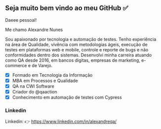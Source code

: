  ## Seja muito bem vindo ao meu GitHub :white_check_mark:
 
Daeee pessoal! 

Me chamo Alexandre Nunes

Sou apaixonado por tecnologia e automação de testes. Tenho experiência na área de Qualidade, vivência com metodologias ágeis, execução de testes em plataformas web e mobile, controle e reporte de bugs e não conformidades dentro dos sistemas. Desenvolvi minha carreira atuando como QA desde 2016, em bancos digitas, empresas de marketing, e-commerce e de Varejo.


- [x] Formado em Tecnologia da Informação
- [x] MBA em Processos e Qualidade
- [x] QA na CWI Software
- [x] Criador do @qaaction
- [x] Conhecimento em automação de testes com Cypress

### Linkedin
 Linkedin: 👉 https://www.linkedin.com/in/alexandreqa/
